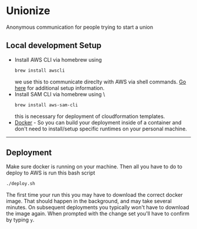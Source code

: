 # Unionize
Anonymous communication for people trying to start a union

## Local development Setup
- Install AWS CLI via homebrew using 
  ```bash
  brew install awscli
  ``` 
  we use this to communicate direclty with AWS via shell commands. [Go here](https://docs.aws.amazon.com/cli/latest/userguide/getting-started-quickstart.html) for additional setup information.
- Install SAM CLI via homebrew using \
  ```bash
  brew install aws-sam-cli
  ````
  this is necessary for deployment of cloudformation templates.
- [Docker](https://docs.docker.com/get-docker/) - So you can build your deployment inside of a container and don't need to install/setup specific runtimes on your personal machine.
---
## Deployment
Make sure docker is running on your machine. Then all you have to do to deploy to AWS is run this bash script
```bash
./deploy.sh
```
The first time your run this you may have to download the correct docker image. That should happen in the background, and may take several minutes. On subsequent deployments you typically won't have to download the image again. When prompted with the change set you'll have to confirm by typing `y`.